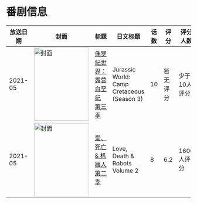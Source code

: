 # 番剧信息

|放送日期|封面|标题|日文标题|话数|评分|评分人数|
|---|---|---|---|---|---|---|
|2021-05|<img src="//lain.bgm.tv/pic/cover/c/ad/76/337697_Zi58S.jpg" alt="封面" style="width:150px;height:200px;object-fit:cover;">|[侏罗纪世界：露营白垩纪 第三季](https://bangumi.tv/subject/337697)|Jurassic World: Camp Cretaceous (Season 3)|10|暂无评分|少于10人评分|
|2021-05|<img src="//lain.bgm.tv/pic/cover/c/ce/b7/284428_3q1MO.jpg" alt="封面" style="width:150px;height:200px;object-fit:cover;">|[爱、死亡 & 机器人 第二季](https://bangumi.tv/subject/284428)|Love, Death & Robots Volume 2|8|6.2|1600人评分|
